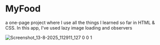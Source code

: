 # MyFood
 a one-page project where I use all the things I learned so far in HTML & CSS.
 In this app, I've used lazy image loading and observers

![Screenshot_13-8-2025_112911_127 0 0 1](https://github.com/user-attachments/assets/d6dcce86-17e0-40a4-a39d-c456876e1e2b)
